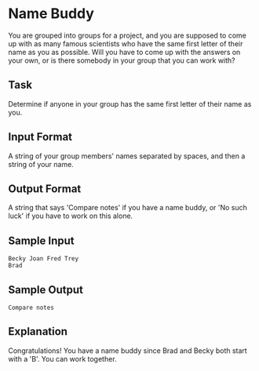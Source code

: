 # Name Buddy

You are grouped into groups for a project, and you are supposed to come up with as many famous scientists who have the same first letter of their name as you as possible.
Will you have to come up with the answers on your own, or is there somebody in your group that you can work with?

## Task

Determine if anyone in your group has the same first letter of their name as you.

## Input Format

A string of your group members' names separated by spaces, and then a string of your name.

## Output Format

A string that says 'Compare notes' if you have a name buddy, or 'No such luck' if you have to work on this alone.

## Sample Input

```=
Becky Joan Fred Trey
Brad
```

## Sample Output

```=
Compare notes
```

## Explanation

Congratulations! You have a name buddy since Brad and Becky both start with a 'B'. You can work together.
